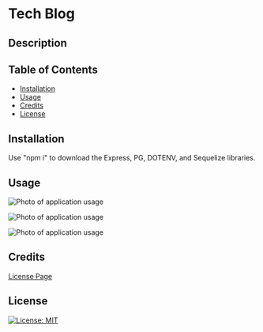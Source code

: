 # Tech Blog

## Description



## Table of Contents

- [Installation](#installation)
- [Usage](#usage)
- [Credits](#credits)
- [License](#license)

## Installation

Use "npm i" to download the Express, PG, DOTENV, and Sequelize libraries.

## Usage


<a href=""></a> 

![Photo of application usage](.)

![Photo of application usage](.)

![Photo of application usage](.)

## Credits

<a href=""></a> 

<a href=""></a> 

<a href="https://gist.github.com/lukas-h/2a5d00690736b4c3a7ba">License Page</a> 

## License

[![License: MIT](https://img.shields.io/badge/License-MIT-yellow.svg)](https://opensource.org/licenses/MIT)